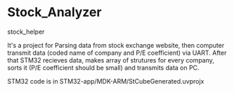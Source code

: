 # Stock_Analyzer
stock_helper

It's a project for Parsing data from stock exchange website, then computer transmit data (coded name of company and P/E coefficient) via UART. After that STM32 recieves data, makes array of strutures for every company, sorts it (P/E coefficient should be small) and transmits data on PC.

STM32 code is in STM32-app/MDK-ARM/StCubeGenerated.uvprojx
